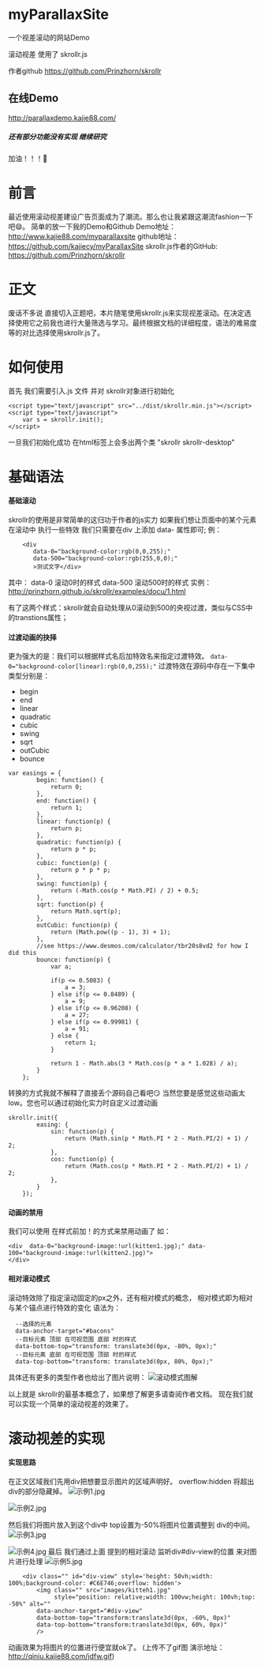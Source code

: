 # myParallaxSite
一个视差滚动的网站Demo

滚动视差 使用了 skrollr.js

作者github https://github.com/Prinzhorn/skrollr

## 在线Demo
http://parallaxdemo.kajie88.com/

##### 还有部分功能没有实现 继续研究
加油！！！💪




# 前言
最近使用滚动视差建设广告页面成为了潮流。那么也让我紧跟这潮流fashion一下吧😄。
简单的放一下我的Demo和Github
Demo地址：http://www.kajie88.com/myparallaxsite
github地址：https://github.com/kajiecy/myParallaxSite
skrollr.js作者的GitHub: https://github.com/Prinzhorn/skrollr
# 正文
废话不多说 直接切入正题吧，本片随笔使用skrollr.js来实现视差滚动。在决定选择使用它之前我也进行大量筛选与学习。最终根据文档的详细程度，语法的难易度等的对比选择使用skrollr.js了。
# 如何使用
首先 我们需要引入.js 文件 并对 skrollr对象进行初始化
```
<script type="text/javascript" src="../dist/skrollr.min.js"></script>
<script type="text/javascript">
    var s = skrollr.init();
</script>
```
一旦我们初始化成功 在html标签上会多出两个类 "skrollr skrollr-desktop"
# 基础语法
#### 基础滚动
skrollr的使用是非常简单的这归功于作者的js实力
如果我们想让页面中的某个元素在滚动中 执行一些特效 我们只需要在div 上添加
data- 属性即可;
例：
```
    <div 
       data-0="background-color:rgb(0,0,255);" 
       data-500="background-color:rgb(255,0,0);"
       >测试文字</div>
``` 
其中：
data-0   滚动0时的样式
data-500 滚动500时的样式 
实例：http://prinzhorn.github.io/skrollr/examples/docu/1.html

有了这两个样式：skrollr就会自动处理从0滚动到500的央视过渡，类似与CSS中的transtions属性；
#### 过渡动画的抉择
更为强大的是：我们可以根据样式名后加特效名来指定过渡特效。
`data-0="background-color[linear]:rgb(0,0,255);"`
过渡特效在源码中存在一下集中类型分别是：
- begin 
- end
- linear
- quadratic
- cubic
- swing
- sqrt
- outCubic
- bounce
```
var easings = {
		begin: function() {
			return 0;
		},
		end: function() {
			return 1;
		},
		linear: function(p) {
            return p;
        },
		quadratic: function(p) {
			return p * p;
		},
		cubic: function(p) {
			return p * p * p;
		},
		swing: function(p) {
			return (-Math.cos(p * Math.PI) / 2) + 0.5;
		},
		sqrt: function(p) {
			return Math.sqrt(p);
		},
		outCubic: function(p) {
			return (Math.pow((p - 1), 3) + 1);
		},
		//see https://www.desmos.com/calculator/tbr20s8vd2 for how I did this
		bounce: function(p) {
			var a;

			if(p <= 0.5083) {
				a = 3;
			} else if(p <= 0.8489) {
				a = 9;
			} else if(p <= 0.96208) {
				a = 27;
			} else if(p <= 0.99981) {
				a = 91;
			} else {
				return 1;
			}

			return 1 - Math.abs(3 * Math.cos(p * a * 1.028) / a);
		}
	};
```
转换的方式我就不解释了直接丢个源码自己看吧😏
当然您要是感觉这些动画太low。您也可以通过初始化实力时自定义过渡动画
```
skrollr.init({
		easing: {
			sin: function(p) {
				return (Math.sin(p * Math.PI * 2 - Math.PI/2) + 1) / 2;
			},
			cos: function(p) {
				return (Math.cos(p * Math.PI * 2 - Math.PI/2) + 1) / 2;
			},
		}
	});
```
#### 动画的禁用
我们可以使用 在样式前加！的方式来禁用动画了
如：
```
<div  data-0="background-image:!url(kitten1.jpg);" data-100="background-image:!url(kitten2.jpg)">
</div>
```
#### 相对滚动模式
滚动特效除了指定滚动固定的px之外，还有相对模式的概念，
相对模式即为相对与某个锚点进行特效的变化
语法为：
```
  --选择的元素
  data-anchor-target="#bacons" 
  --目标元素 顶部 在可视范围 底部 时的样式
  data-bottom-top="transform: translate3d(0px, -80%, 0px);" 
  --目标元素 底部 在可视范围 顶部 时的样式
  data-top-bottom="transform: translate3d(0px, 80%, 0px);"
```
具体还有更多的类型作者也给出了图片说明：
![滚动模式图解](https://upload-images.jianshu.io/upload_images/12326681-5d19a254b552d121.jpg?imageMogr2/auto-orient/strip%7CimageView2/2/w/1240)

以上就是 skrollr的最基本概念了，如果想了解更多请查阅作者文档。
现在我们就可以实现一个简单的滚动视差的效果了。
# 滚动视差的实现
#### 实现思路
在正文区域我们先用div把想要显示图片的区域声明好。
overflow:hidden 将超出div的部分隐藏掉。
![示例1.jpg](https://upload-images.jianshu.io/upload_images/12326681-6890851f78412a3d.jpg?imageMogr2/auto-orient/strip%7CimageView2/2/w/1240)

![示例2.jpg](https://upload-images.jianshu.io/upload_images/12326681-75d7c35c3e6e1cc3.jpg?imageMogr2/auto-orient/strip%7CimageView2/2/w/1240)

然后我们将图片放入到这个div中 top设置为-50%将图片位置调整到 div的中间。
![示例3.jpg](https://upload-images.jianshu.io/upload_images/12326681-a2b1d20dd352f327.jpg?imageMogr2/auto-orient/strip%7CimageView2/2/w/1240)

![示例4.jpg](https://upload-images.jianshu.io/upload_images/12326681-08117e57417e9924.jpg?imageMogr2/auto-orient/strip%7CimageView2/2/w/1240)
最后 我们通过上面 提到的相对滚动  监听div#div-view的位置  来对图片进行处理 
![示例5.jpg](https://upload-images.jianshu.io/upload_images/12326681-09d44c4b447cc5b2.jpg?imageMogr2/auto-orient/strip%7CimageView2/2/w/1240)

```
    <div class="" id="div-view" style='height: 50vh;width: 100%;background-color: #C6E746;overflow: hidden'>
        <img class="" src="images/kitteh1.jpg"
             style="position: relative;width: 100vw;height: 100vh;top: -50%" alt=""
        data-anchor-target="#div-view"
        data-bottom-top="transform:translate3d(0px, -60%, 0px)"
        data-top-bottom="transform:translate3d(0px, 60%, 0px)"
        />
```

动画效果为将图片的位置进行便宜就ok了。
(上传不了gif图 演示地址：http://qiniu.kajie88.com/jdfw.gif)

